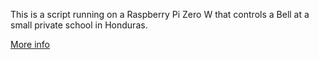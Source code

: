 This is a script running on a Raspberry Pi Zero W
that controls a Bell at a small private school in 
Honduras.

[More info](http://saetasparacristo.org)
